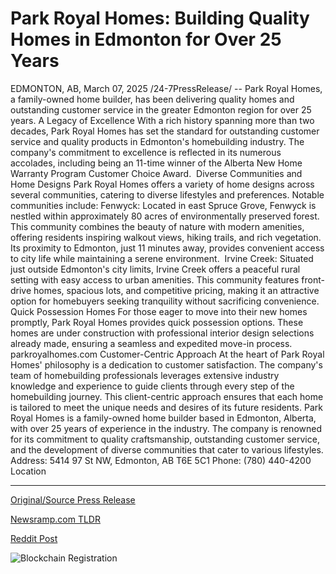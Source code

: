 # Park Royal Homes: Building Quality Homes in Edmonton for Over 25 Years

EDMONTON, AB, March 07, 2025 /24-7PressRelease/ -- Park Royal Homes, a family-owned home builder, has been delivering quality homes and outstanding customer service in the greater Edmonton region for over 25 years.   A Legacy of Excellence  With a rich history spanning more than two decades, Park Royal Homes has set the standard for outstanding customer service and quality products in Edmonton's homebuilding industry. The company's commitment to excellence is reflected in its numerous accolades, including being an 11-time winner of the Alberta New Home Warranty Program Customer Choice Award. ​  Diverse Communities and Home Designs  Park Royal Homes offers a variety of home designs across several communities, catering to diverse lifestyles and preferences.   Notable communities include:​  Fenwyck: Located in east Spruce Grove, Fenwyck is nestled within approximately 80 acres of environmentally preserved forest. This community combines the beauty of nature with modern amenities, offering residents inspiring walkout views, hiking trails, and rich vegetation. Its proximity to Edmonton, just 11 minutes away, provides convenient access to city life while maintaining a serene environment. ​  Irvine Creek: Situated just outside Edmonton's city limits, Irvine Creek offers a peaceful rural setting with easy access to urban amenities. This community features front-drive homes, spacious lots, and competitive pricing, making it an attractive option for homebuyers seeking tranquility without sacrificing convenience. ​  Quick Possession Homes  For those eager to move into their new homes promptly, Park Royal Homes provides quick possession options. These homes are under construction with professional interior design selections already made, ensuring a seamless and expedited move-in process. ​ parkroyalhomes.com  Customer-Centric Approach  At the heart of Park Royal Homes' philosophy is a dedication to customer satisfaction. The company's team of homebuilding professionals leverages extensive industry knowledge and experience to guide clients through every step of the homebuilding journey. This client-centric approach ensures that each home is tailored to meet the unique needs and desires of its future residents.​  Park Royal Homes is a family-owned home builder based in Edmonton, Alberta, with over 25 years of experience in the industry. The company is renowned for its commitment to quality craftsmanship, outstanding customer service, and the development of diverse communities that cater to various lifestyles.  Address: 5414 97 St NW, Edmonton, AB T6E 5C1 Phone: (780) 440-4200 Location 

---

[Original/Source Press Release](https://www.24-7pressrelease.com/press-release/520383/park-royal-homes-building-quality-homes-in-edmonton-for-over-25-years)
                    

[Newsramp.com TLDR](https://newsramp.com/curated-news/park-royal-homes-a-legacy-of-excellence-and-diverse-communities-in-edmonton/9751065c8130af38c5efa61ad3572475) 

 



[Reddit Post](https://www.reddit.com/r/Business_NewsRamp/comments/1j5iq32/park_royal_homes_a_legacy_of_excellence_and/) 



![Blockchain Registration](https://cdn.newsramp.app/24-7PressRelease/qrcode/253/7/lendCSUr.webp)
